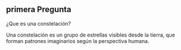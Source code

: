  ## primera Pregunta

 ¿Que es una constelación?

 Una constelación es un grupo de estrellas visibles desde la tierra, que forman patrones imaginarios según la perspectiva humana.
 